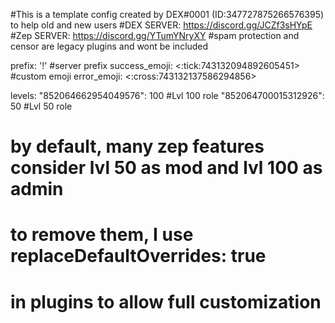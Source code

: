 #This is a template config created by DEX#0001 (ID:347727875266576395) to help old and new users
#DEX SERVER: https://discord.gg/JCZf3sHYpE
#Zep SERVER: https://discord.gg/YTumYNryXY
#spam protection and censor are legacy plugins and wont be included

prefix: '!' #server prefix
success_emoji: <:tick:743132094892605451> #custom emoji
error_emoji: <:cross:743132137586294856>

levels:
  "852064662954049576": 100 #Lvl 100 role
  "852064700015312926": 50  #Lvl 50 role
  # by default, many zep features consider lvl 50 as mod and lvl 100 as admin
  # to remove them, I use replaceDefaultOverrides: true
  # in plugins to allow full customization
